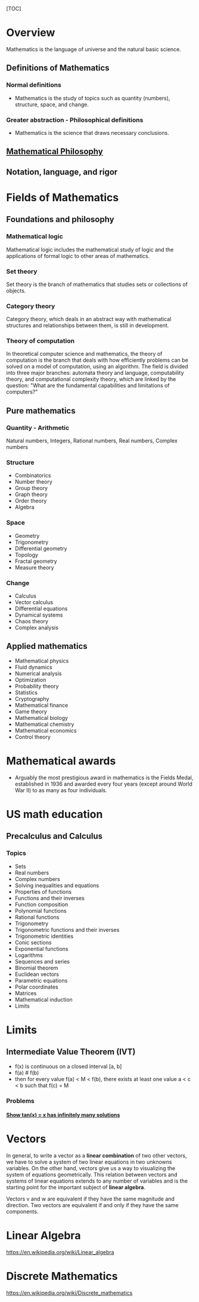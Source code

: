 [TOC]

# Overview

Mathematics is the language of universe and the natural basic science.

## Definitions of Mathematics

### Normal definitions

- Mathematics is the study of topics such as quantity (numbers),
  structure, space, and change.

### Greater abstraction - Philosophical definitions

- Mathematics is the science that draws necessary conclusions.

## [Mathematical Philosophy](https://en.wikipedia.org/wiki/Philosophy_of_mathematics)

## Notation, language, and rigor

# Fields of Mathematics

## Foundations and philosophy

### Mathematical logic

Mathematical logic includes the mathematical study of logic and the
applications of formal logic to other areas of mathematics.

### Set theory

Set theory is the branch of mathematics that studies sets or collections
of objects.

### Category theory

Category theory, which deals in an abstract way with mathematical
structures and relationships between them, is still in development.

### Theory of computation

In theoretical computer science and mathematics, the theory of
computation is the branch that deals with how efficiently problems can
be solved on a model of computation, using an algorithm. The field is
divided into three major branches: automata theory and language,
computability theory, and computational complexity theory, which are
linked by the question: "What are the fundamental capabilities and
limitations of computers?"

## Pure mathematics

### Quantity - Arithmetic

Natural numbers, Integers, Rational numbers, Real numbers, Complex
numbers

### Structure

- Combinatorics
- Number theory
- Group theory
- Graph theory
- Order theory
- Algebra

### Space

- Geometry
- Trigonometry
- Differential geometry
- Topology
- Fractal geometry
- Measure theory

### Change

- Calculus
- Vector calculus
- Differential equations
- Dynamical systems
- Chaos theory
- Complex analysis

## Applied mathematics

- Mathematical physics
- Fluid dynamics
- Numerical analysis
- Optimization
- Probability theory
- Statistics
- Cryptography
- Mathematical finance
- Game theory
- Mathematical biology
- Mathematical chemistry
- Mathematical economics
- Control theory

# Mathematical awards

- Arguably the most prestigious award in mathematics is the Fields
  Medal, established in 1936 and awarded every four years (except around
  World War II) to as many as four individuals.

# US math education

## Precalculus and Calculus

### Topics

- Sets
- Real numbers
- Complex numbers
- Solving inequalities and equations
- Properties of functions
- Functions and their inverses
- Function composition
- Polynomial functions
- Rational functions
- Trigonometry
- Trigonometric functions and their inverses
- Trigonometric identities
- Conic sections
- Exponential functions
- Logarithms
- Sequences and series
- Binomial theorem
- Euclidean vectors
- Parametric equations
- Polar coordinates
- Matrices
- Mathematical induction
- Limits

# Limits

## Intermediate Value Theorem (IVT)

- f(x) is continuous on a closed interval [a, b]
- f(a) # f(b)
- then for every value f(a) < M < f(b), there exists at least one value
  a < c < b such that f(c) = M

### Problems

#### [Show tan(x) = x has infinitely many solutions](https://web.archive.org/web/20150906001438/http://mathforum.org/library/drmath/view/54165.html)

# Vectors

In general, to write a vector as a **linear combination** of two other
vectors, we have to solve a system of two linear equations in two
unknowns variables. On the other hand, vectors give us a way to
visualizing the system of equations geometrically. This relation between
vectors and systems of linear equations extends to any number of
variables and is the starting point for the important subject of
**linear algebra**.

Vectors v and w are equivalent if they have the same magnitude and
direction. Two vectors are equivalent if and only if they have the same
components.

# Linear Algebra

https://en.wikipedia.org/wiki/Linear_algebra

# Discrete Mathematics

https://en.wikipedia.org/wiki/Discrete_mathematics
